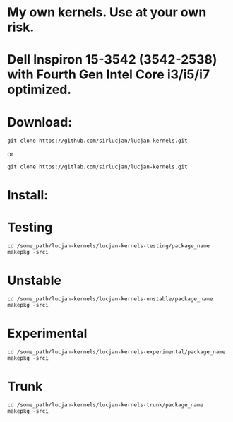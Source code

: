 # My own kernels. Use at your own risk.
# Dell Inspiron 15-3542 (3542-2538) with Fourth Gen Intel Core i3/i5/i7 optimized.

# Download:

```
git clone https://github.com/sirlucjan/lucjan-kernels.git

```

or

```
git clone https://gitlab.com/sirlucjan/lucjan-kernels.git

```

# Install:


# Testing

```
cd /some_path/lucjan-kernels/lucjan-kernels-testing/package_name
makepkg -srci

```

# Unstable

```
cd /some_path/lucjan-kernels/lucjan-kernels-unstable/package_name
makepkg -srci

```

# Experimental

```
cd /some_path/lucjan-kernels/lucjan-kernels-experimental/package_name
makepkg -srci

```

# Trunk

```
cd /some_path/lucjan-kernels/lucjan-kernels-trunk/package_name
makepkg -srci

```


